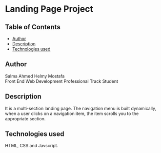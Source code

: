 # Landing Page Project

## Table of Contents

* [Author](#author)
* [Description](#description)
* [Technologies used](#technologies-used)


## Author

Salma Ahmed Helmy Mostafa  
Front End Web Development Professional Track Student

## Description

It is a multi-section landing page. The navigation menu is built dynamically, when a user clicks on a navigation item, the item scrolls you to the appropriate section.

## Technologies used

HTML, CSS and Javscript.